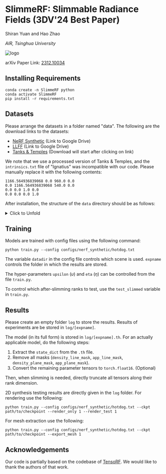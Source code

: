 # SlimmeRF: Slimmable Radiance Fields (3DV'24 Best Paper)
Shiran Yuan and Hao Zhao

*AIR, Tsinghua University*

![logo](https://github.com/Shiran-Yuan/SlimmeRF/assets/105504535/1829fd23-32c4-45b0-a815-f6213e978614)

arXiv Paper Link: [2312.10034](https://arxiv.org/abs/2312.10034)

## Installing Requirements
```
conda create -n SlimmeRF python
conda activate SlimmeRF
pip install -r requirements.txt
```

## Datasets
Please arrange the datasets in a folder named "data". The following are the download links to the datasets:
+ [NeRF Synthetic](https://drive.google.com/drive/folders/128yBriW1IG_3NJ5Rp7APSTZsJqdJdfc1) (Link to Google Drive)
+ [LLFF](https://drive.google.com/drive/folders/128yBriW1IG_3NJ5Rp7APSTZsJqdJdfc1) (Link to Google Drive)
+ [Tanks & Temples](https://dl.fbaipublicfiles.com/nsvf/dataset/TanksAndTemple.zip) (Download will start after clicking on link)

We note that we use a processed version of Tanks & Temples, and the `intrinsics.txt` file of "Ignatius" was incompatible with our code. Please manually replace it with the following contents:
```
1166.564936839068 0.0 960.0 0.0
0.0 1166.564936839068 540.0 0.0
0.0 0.0 1.0 0.0
0.0 0.0 0.0 1.0
```

After installation, the structure of the `data` directory should be as follows:  
<details>
  <summary>
    Click to Unfold
  </summary>

  ```
  data/  
  ├─ nerf_llff_data/  
  │  ├─ fern/  
  │  ├─ flower/  
  │  ├─ fortress/  
  │  ├─ horns/  
  │  ├─ leaves/  
  │  ├─ orchids/  
  │  ├─ room/  
  │  ├─ trex/  
  ├─ nerf_synthetic/  
  │  ├─ chair/  
  │  ├─ drums/  
  │  ├─ ficus/  
  │  ├─ hotdog/  
  │  ├─ lego/  
  │  ├─ materials/  
  │  ├─ mic/  
  │  ├─ ship/  
  ├─ TanksAndTemple/  
  │  ├─ Barn/  
  │  ├─ Caterpillar/  
  │  ├─ Family/  
  │  ├─ Ignatius/  
  │  ├─ Truck/  
  ```
</details>

## Training
Models are trained with config files using the following command:
```
python train.py --config configs/nerf_synthetic/hotdog.txt
```
The variable `datadir` in the config file controls which scene is used. `expname` controls the folder in which the results are stored.

The hyper-parameters `upsilon` ($\upsilon$) and `eta` ($\eta$) can be controlled from the file `train.py`.

To control which after-slimming ranks to test, use the `test_slimmed` variable in `train.py`. 

## Results
Please create an empty folder `log` to store the results. Results of experiments are be stored in `log/[expname]`. 

The model (in its full form) is stored in `log/[expname].th`. For an actually applicable model, do the following steps:

1. Extract the `state_dict` from the `.th` file.
2. Remove all masks (`density_line_mask`, `app_line_mask`, `density_plane_mask`, `app_plane_mask`).
3. Convert the remaining parameter tensors to `torch.float16`. (Optional)

Then, when slimming is needed, directly truncate all tensors along their rank dimension.

2D synthesis testing results are directly given in the `log` folder. For rendering use the following:
```
python train.py --config configs/nerf_synthetic/hotdog.txt --ckpt path/to/checkpoint --render_only 1 --render_test 1
```
For mesh extraction use the following:
```
python train.py --config configs/nerf_synthetic/hotdog.txt --ckpt path/to/checkpoint --export_mesh 1
```

## Acknowledgements
Our code is partially based on the codebase of [TensoRF](https://github.com/apchenstu/TensoRF). We would like to thank the authors of that work.
